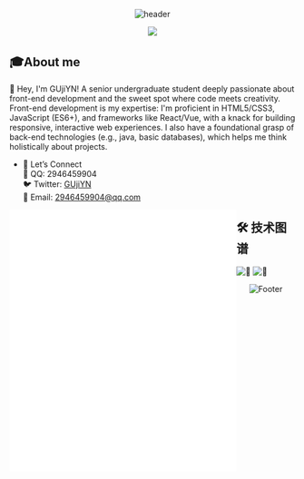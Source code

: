 <div align="center">
  
![header](https://capsule-render.vercel.app/api?type=waving&color=gradient&height=200&section=header&text=嗨👋我是GUjiYN&fontSize=50&animation=fadeIn)

</div>

<div align="center">
    <img src="https://api.moedog.org/count/@GUjiYN.readme" style="height: 65px">
</div>

## 🎓About me
👋 Hey, I'm GUjiYN! A senior undergraduate student deeply passionate about front-end development and the sweet spot where code meets creativity. Front-end development is my expertise: I'm proficient in HTML5/CSS3, JavaScript (ES6+), and frameworks like React/Vue, with a knack for building responsive, interactive web experiences. I also have a foundational grasp of back-end technologies (e.g., java, basic databases), which helps me think holistically about projects.

- 🤝 Let’s Connect<br>
🐧 QQ: 2946459904<br>
🐦 Twitter: [GUjiYN](https://x.com/GUji_YN)<br>
📧 Email: 2946459904@qq.com<br>




<div>
    <img align="left" width="400" alt="🦑" src="metrics.classic.svg">
    <img align="left" width="400" alt="🦑" src="metrics.plugin.isocalendar.fullyear.svg">
   
</div>




## 🛠️ 技术图谱
<div>
    <img height="125" alt="🦑" src="https://skillicons.dev/icons?i=java,go,ts,js,html,css,c,cpp,md,spring,vite,vue,react,tailwind,maven,npm,mysql,jquery&perline=12">
    <img height="125" alt="🦑" src="https://skillicons.dev/icons?i=idea,webstorm,clion,phpstorm,pycharm,androidstudio,docker,visualstudio,vscode,eclipse,arduino,postman,obsidian,github,gitlab,git,windows,linux,ubuntukali&perline=12">
</div>

<div align="center">

![Footer](https://capsule-render.vercel.app/api?type=waving&color=gradient&height=150&section=footer)

</div>